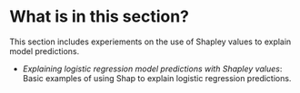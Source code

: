 # What is in this section?

This section includes experiements on the use of Shapley values to explain model predictions.

* *Explaining logistic regression model predictions with Shapley values*: Basic examples of using Shap to explain logistic regression predictions.
